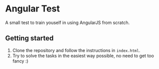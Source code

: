 # Angular Test
A small test to train youself in using AngularJS from scratch.

## Getting started
1. Clone the repository and follow the instructions in `index.html`. 
2. Try to solve the tasks in the easiest way possible, no need to get too fancy :)

